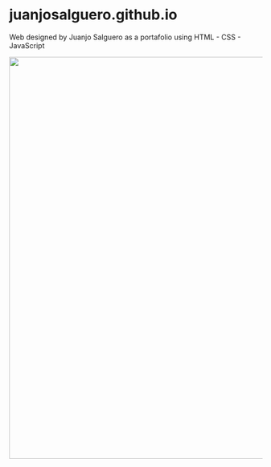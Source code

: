 # juanjosalguero.github.io

Web designed by Juanjo Salguero as a portafolio using HTML - CSS - JavaScript

<img width="800px" src="https://kwalifikacje.edu.pl/wp-content/uploads/Jak-stworzyc-dobre-portfolio-scaled.jpeg">
